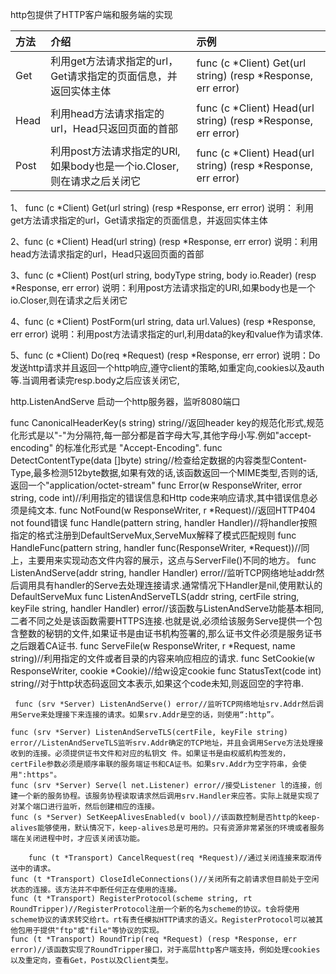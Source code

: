 http包提供了HTTP客户端和服务端的实现


|方法|介绍|示例|
|:---|:---|:---|
|Get|利用get方法请求指定的url，Get请求指定的页面信息，并返回实体主体|func (c *Client) Get(url string) (resp *Response, err error)|
|Head|利用head方法请求指定的url，Head只返回页面的首部|func (c *Client) Head(url string) (resp *Response, err error)|
|Post|利用post方法请求指定的URl,如果body也是一个io.Closer,则在请求之后关闭它|func (c *Client) Head(url string) (resp *Response, err error)|



1、 func (c *Client) Get(url string) (resp *Response, err error)
说明： 利用get方法请求指定的url，Get请求指定的页面信息，并返回实体主体

2、func (c *Client) Head(url string) (resp *Response, err error)
说明：利用head方法请求指定的url，Head只返回页面的首部

3、func (c *Client) Post(url string, bodyType string, body io.Reader) (resp *Response, err error)
说明：利用post方法请求指定的URl,如果body也是一个io.Closer,则在请求之后关闭它

4、func (c *Client) PostForm(url string, data url.Values) (resp *Response, err error)
说明：利用post方法请求指定的url,利用data的key和value作为请求体.

5、func (c *Client) Do(req *Request) (resp *Response, err error)
说明：Do发送http请求并且返回一个http响应,遵守client的策略,如重定向,cookies以及auth等.当调用者读完resp.body之后应该关闭它,

http.ListenAndServe
启动一个http服务器，监听8080端口

func CanonicalHeaderKey(s string) string//返回header key的规范化形式,规范化形式是以"-"为分隔符,每一部分都是首字母大写,其他字母小写.例如"accept-encoding" 的标准化形式是 "Accept-Encoding".
func DetectContentType(data []byte) string//检查给定数据的内容类型Content-Type,最多检测512byte数据,如果有效的话,该函数返回一个MIME类型,否则的话,返回一个"application/octet-stream"
func Error(w ResponseWriter, error string, code int)//利用指定的错误信息和Http code来响应请求,其中错误信息必须是纯文本.
func NotFound(w ResponseWriter, r *Request)//返回HTTP404 not found错误
func Handle(pattern string, handler Handler)//将handler按照指定的格式注册到DefaultServeMux,ServeMux解释了模式匹配规则
func HandleFunc(pattern string, handler func(ResponseWriter, *Request))//同上，主要用来实现动态文件内容的展示，这点与ServerFile()不同的地方。
func ListenAndServe(addr string, handler Handler) error//监听TCP网络地址addr然后调用具有handler的Serve去处理连接请求.通常情况下Handler是nil,使用默认的DefaultServeMux
func ListenAndServeTLS(addr string, certFile string, keyFile string, handler Handler) error//该函数与ListenAndServe功能基本相同,二者不同之处是该函数需要HTTPS连接.也就是说,必须给该服务Serve提供一个包含整数的秘钥的文件,如果证书是由证书机构签署的,那么证书文件必须是服务证书之后跟着CA证书.
func ServeFile(w ResponseWriter, r *Request, name string)//利用指定的文件或者目录的内容来响应相应的请求.
func SetCookie(w ResponseWriter, cookie *Cookie)//给w设定cookie
func StatusText(code int) string//对于http状态码返回文本表示,如果这个code未知,则返回空的字符串.

     func (srv *Server) ListenAndServe() error//监听TCP网络地址srv.Addr然后调用Serve来处理接下来连接的请求。如果srv.Addr是空的话，则使用“:http”。

    func (srv *Server) ListenAndServeTLS(certFile, keyFile string) error//ListenAndServeTLS监听srv.Addr确定的TCP地址，并且会调用Serve方法处理接收到的连接。必须提供证书文件和对应的私钥文 件。如果证书是由权威机构签发的，certFile参数必须是顺序串联的服务端证书和CA证书。如果srv.Addr为空字符串，会使 用":https"。
    func (srv *Server) Serve(l net.Listener) error//接受Listener l的连接，创建一个新的服务协程。该服务协程读取请求然后调用srv.Handler来应答。实际上就是实现了对某个端口进行监听，然后创建相应的连接。
    func (s *Server) SetKeepAlivesEnabled(v bool)//该函数控制是否http的keep-alives能够使用，默认情况下，keep-alives总是可用的。只有资源非常紧张的环境或者服务端在关闭进程中时，才应该关闭该功能。
    
        func (t *Transport) CancelRequest(req *Request)//通过关闭连接来取消传送中的请求。
    func (t *Transport) CloseIdleConnections()//关闭所有之前请求但目前处于空闲状态的连接。该方法并不中断任何正在使用的连接。
    func (t *Transport) RegisterProtocol(scheme string, rt RoundTripper)//RegisterProtocol注册一个新的名为scheme的协议。t会将使用scheme协议的请求转交给rt。rt有责任模拟HTTP请求的语义。RegisterProtocol可以被其他包用于提供"ftp"或"file"等协议的实现。
    func (t *Transport) RoundTrip(req *Request) (resp *Response, err error)//该函数实现了RoundTripper接口，对于高层http客户端支持，例如处理cookies以及重定向，查看Get，Post以及Client类型。
